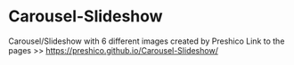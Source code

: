 # Carousel-Slideshow
Carousel/Slideshow with 6 different images created by Preshico
Link to the pages >> https://preshico.github.io/Carousel-Slideshow/

